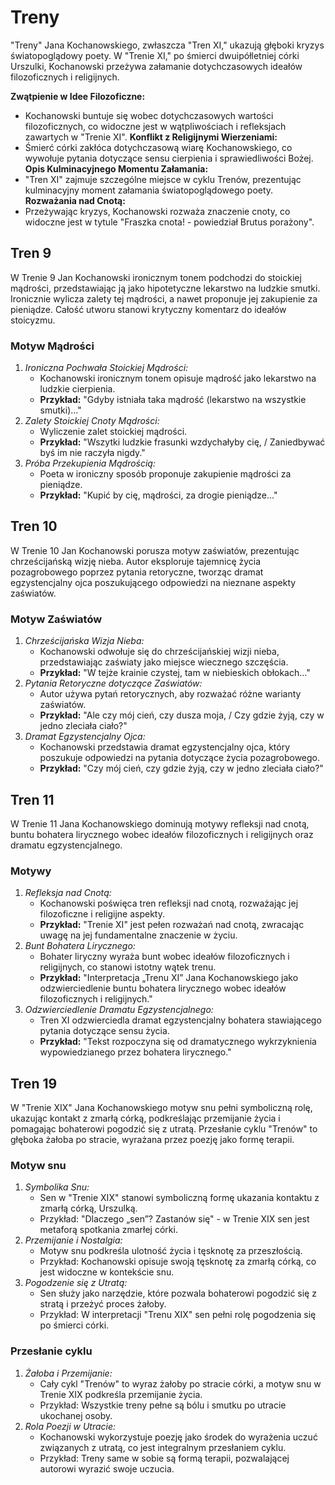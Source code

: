 # Treny
"Treny" Jana Kochanowskiego, zwłaszcza "Tren XI," ukazują głęboki kryzys światopoglądowy poety. W "Trenie XI," po śmierci dwuipółletniej córki Urszulki, Kochanowski przeżywa załamanie dotychczasowych ideałów filozoficznych i religijnych.  
  
**Zwątpienie w Idee Filozoficzne:**
- Kochanowski buntuje się wobec dotychczasowych wartości filozoficznych, co widoczne jest w wątpliwościach i refleksjach zawartych w "Trenie XI".
**Konflikt z Religijnymi Wierzeniami:**
- Śmierć córki zakłóca dotychczasową wiarę Kochanowskiego, co wywołuje pytania dotyczące sensu cierpienia i sprawiedliwości Bożej.
**Opis Kulminacyjnego Momentu Załamania:**
- "Tren XI" zajmuje szczególne miejsce w cyklu Trenów, prezentując kulminacyjny moment załamania światopoglądowego poety.
**Rozważania nad Cnotą:**
- Przeżywając kryzys, Kochanowski rozważa znaczenie cnoty, co widoczne jest w tytule "Fraszka cnota! - powiedział Brutus porażony".
## Tren 9
W Trenie 9 Jan Kochanowski ironicznym tonem podchodzi do stoickiej mądrości, przedstawiając ją jako hipotetyczne lekarstwo na ludzkie smutki. Ironicznie wylicza zalety tej mądrości, a nawet proponuje jej zakupienie za pieniądze. Całość utworu stanowi krytyczny komentarz do ideałów stoicyzmu.
### Motyw Mądrości
1. _Ironiczna Pochwała Stoickiej Mądrości:_
	- Kochanowski ironicznym tonem opisuje mądrość jako lekarstwo na ludzkie cierpienia.
    - **Przykład:** "Gdyby istniała taka mądrość (lekarstwo na wszystkie smutki)..."
2. _Zalety Stoickiej Cnoty Mądrości:_
    - Wyliczenie zalet stoickiej mądrości.
    - **Przykład:** "Wszytki ludzkie frasunki wzdychałyby cię, / Zaniedbywać byś im nie raczyła nigdy."
3. _Próba Przekupienia Mądrością:_
    - Poeta w ironiczny sposób proponuje zakupienie mądrości za pieniądze.
    - **Przykład:** "Kupić by cię, mądrości, za drogie pieniądze..."

## Tren 10
W Trenie 10 Jan Kochanowski porusza motyw zaświatów, prezentując chrześcijańską wizję nieba. Autor eksploruje tajemnicę życia pozagrobowego poprzez pytania retoryczne, tworząc dramat egzystencjalny ojca poszukującego odpowiedzi na nieznane aspekty zaświatów.
### Motyw Zaświatów
1. _Chrześcijańska Wizja Nieba:_
    - Kochanowski odwołuje się do chrześcijańskiej wizji nieba, przedstawiając zaświaty jako miejsce wiecznego szczęścia.
    - **Przykład:** "W tejże krainie czystej, tam w niebieskich obłokach..."
2. _Pytania Retoryczne dotyczące Zaświatów:_
    - Autor używa pytań retorycznych, aby rozważać różne warianty zaświatów.
    - **Przykład:** "Ale czy mój cień, czy dusza moja, / Czy gdzie żyją, czy w jedno zleciała ciało?"
3. _Dramat Egzystencjalny Ojca:_
    - Kochanowski przedstawia dramat egzystencjalny ojca, który poszukuje odpowiedzi na pytania dotyczące życia pozagrobowego.
    - **Przykład:** "Czy mój cień, czy gdzie żyją, czy w jedno zleciała ciało?"
## Tren 11
W Trenie 11 Jana Kochanowskiego dominują motywy refleksji nad cnotą, buntu bohatera lirycznego wobec ideałów filozoficznych i religijnych oraz dramatu egzystencjalnego.
### Motywy
1. _Refleksja nad Cnotą:_
    - Kochanowski poświęca tren refleksji nad cnotą, rozważając jej filozoficzne i religijne aspekty.
    - **Przykład:** "Trenie XI" jest pełen rozważań nad cnotą, zwracając uwagę na jej fundamentalne znaczenie w życiu.
2. _Bunt Bohatera Lirycznego:_
    - Bohater liryczny wyraża bunt wobec ideałów filozoficznych i religijnych, co stanowi istotny wątek trenu.
    - **Przykład:** "Interpretacja „Trenu XI” Jana Kochanowskiego jako odzwierciedlenie buntu bohatera lirycznego wobec ideałów filozoficznych i religijnych."
3. _Odzwierciedlenie Dramatu Egzystencjalnego:_
    - Tren XI odzwierciedla dramat egzystencjalny bohatera stawiającego pytania dotyczące sensu życia.
    - **Przykład:** "Tekst rozpoczyna się od dramatycznego wykrzyknienia wypowiedzianego przez bohatera lirycznego."
## Tren 19
W "Trenie XIX" Jana Kochanowskiego motyw snu pełni symboliczną rolę, ukazując kontakt z zmarłą córką, podkreślając przemijanie życia i pomagając bohaterowi pogodzić się z utratą. Przesłanie cyklu "Trenów" to głęboka żałoba po stracie, wyrażana przez poezję jako formę terapii.
### Motyw snu
1. _Symbolika Snu:_
    - Sen w "Trenie XIX" stanowi symboliczną formę ukazania kontaktu z zmarłą córką, Urszulką.
    - Przykład: "Dlaczego „sen”? Zastanów się" - w Trenie XIX sen jest metaforą spotkania zmarłej córki.
2. _Przemijanie i Nostalgia:_
	- Motyw snu podkreśla ulotność życia i tęsknotę za przeszłością.
    - Przykład: Kochanowski opisuje swoją tęsknotę za zmarłą córką, co jest widoczne w kontekście snu.
3. _Pogodzenie się z Utratą:_
    - Sen służy jako narzędzie, które pozwala bohaterowi pogodzić się z stratą i przeżyć proces żałoby.
    - Przykład: W interpretacji "Trenu XIX" sen pełni rolę pogodzenia się po śmierci córki.
### Przesłanie cyklu
1. _Żałoba i Przemijanie:_
    - Cały cykl "Trenów" to wyraz żałoby po stracie córki, a motyw snu w Trenie XIX podkreśla przemijanie życia.
    - Przykład: Wszystkie treny pełne są bólu i smutku po utracie ukochanej osoby.
2. _Rola Poezji w Utracie:_
    - Kochanowski wykorzystuje poezję jako środek do wyrażenia uczuć związanych z utratą, co jest integralnym przesłaniem cyklu.
    - Przykład: Treny same w sobie są formą terapii, pozwalającej autorowi wyrazić swoje uczucia.